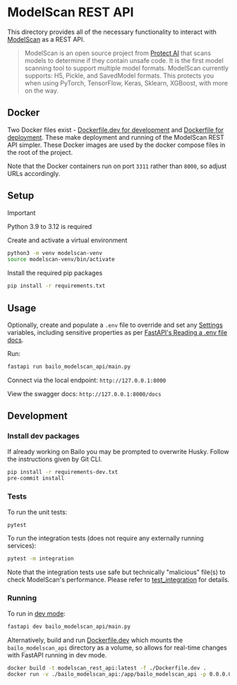 # ModelScan REST API

This directory provides all of the necessary functionality to interact with
[ModelScan](https://github.com/protectai/modelscan/tree/main) as a REST API.

> ModelScan is an open source project from
> [Protect AI](https://protectai.com/?utm_campaign=Homepage&utm_source=ModelScan%20GitHub%20Page&utm_medium=cta&utm_content=Open%20Source)
> that scans models to determine if they contain unsafe code. It is the first model scanning tool to support multiple
> model formats. ModelScan currently supports: H5, Pickle, and SavedModel formats. This protects you when using PyTorch,
> TensorFlow, Keras, Sklearn, XGBoost, with more on the way.

## Docker

Two Docker files exist - [Dockerfile.dev for development](./Dockerfile.dev) and
[Dockerfile for deployment](./Dockerfile). These make deployment and running of the ModelScan REST API simpler. These
Docker images are used by the docker compose files in the root of the project.

Note that the Docker containers run on port `3311` rather than `8000`, so adjust URLs accordingly.

## Setup

<!-- prettier-ignore-start -->
> [!IMPORTANT]
> Python 3.9 to 3.12 is required
<!-- prettier-ignore-end -->

Create and activate a virtual environment

```bash
python3 -m venv modelscan-venv
source modelscan-venv/bin/activate
```

Install the required pip packages

```bash
pip install -r requirements.txt
```

## Usage

Optionally, create and populate a `.env` file to override and set any [Settings](./bailo_modelscan_api/config.py)
variables, including sensitive properties as per
[FastAPI's Reading a .env file docs](https://fastapi.tiangolo.com/advanced/settings/#reading-a-env-file).

Run:

```bash
fastapi run bailo_modelscan_api/main.py
```

Connect via the local endpoint: `http://127.0.0.1:8000`

View the swagger docs: `http://127.0.0.1:8000/docs`

## Development

### Install dev packages

If already working on Bailo you may be prompted to overwrite Husky. Follow the instructions given by Git CLI.

```bash
pip install -r requirements-dev.txt
pre-commit install
```

### Tests

To run the unit tests:

```bash
pytest
```

To run the integration tests (does not require any externally running services):

```bash
pytest -m integration
```

Note that the integration tests use safe but technically "malicious" file(s) to check ModelScan's performance. Please
refer to [test_integration](./tests/test_integration/README.md) for details.

### Running

To run in [dev mode](https://fastapi.tiangolo.com/fastapi-cli/#fastapi-dev):

```bash
fastapi dev bailo_modelscan_api/main.py
```

Alternatively, build and run [Dockerfile.dev](./Dockerfile.dev) which mounts the `bailo_modelscan_api` directory as a
volume, so allows for real-time changes with FastAPI running in dev mode.

```bash
docker build -t modelscan_rest_api:latest -f ./Dockerfile.dev .
docker run -v ./bailo_modelscan_api:/app/bailo_modelscan_api -p 0.0.0.0:3311:3311 modelscan_rest_api:latest
```
